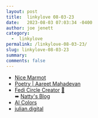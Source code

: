 ```yaml
---
layout: post
title:  linkylove 08-03-23
date:   2023-08-03 07:03:34 -0400
author: joe jenett
category:
  -  linkylove
permalink: /linkylove-08-03-23/
slug: linkylove-08-03-23
summary: 
comments: false
---
```

<ul class="linkylove">
	<li><a title="Dave Rogers" href="https://nice-marmot.net/">Nice Marmot</a></li>
	<li><a title="Aareet Mahadevan" href="https://www.aareet.com/poetry/">Poetry | Aareet Mahadevan</a></li>
	<li><a title="Fedi Circle Creator" href="https://data.natty.sh/fedi-circles/">Fedi Circle Creator</a> <a href="https://pinboard.in/u:kc5tja">📌</a><br>⬌ <a title="Natalia" href="https://blog.natty.sh/">Natty's Blog</a></li>
	<li><a title="AI Color Palette Generator" href="https://tintmint.net/">AI Colors</a></li>
	<li><a title="Julian Lehr" href="https://julian.digital/">julian.digital</a></li>
</ul>

<a style="display:none;" href="https://brid.gy/publish/mastodon"><small>(cross-posted to mastodon)</small></a>